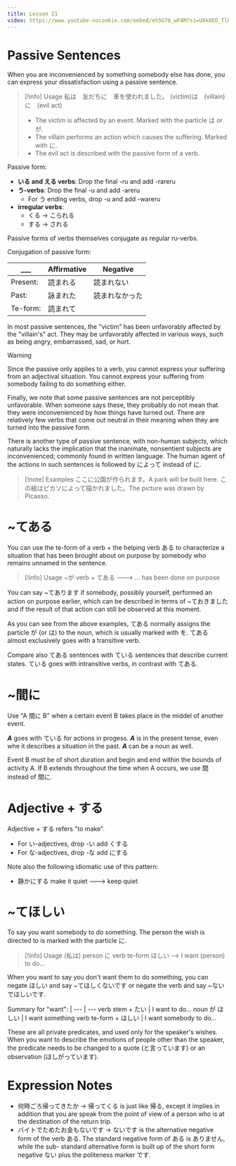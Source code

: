 ```yaml
---
title: Lesson 21
video: https://www.youtube-nocookie.com/embed/eh5G78_wFAM?si=U8k8ED_TlBZUk9Zs
---
```


# Passive Sentences

When you are inconvenienced by something somebody else has done, you can express your dissatisfaction using a passive sentence.

> [!info] Usage
> 私は　友だちに　車を使われました。
> (victim)は　(villain)に　(evil act)
>
> - The victim is affected by an event. Marked with the particle は or が.
> - The villain performs an action which causes the suffering. Marked with に.
> - The evil act is described with the passive form of a verb.

Passive form:

- **いる and える verbs**: Drop the final -ru and add -rareru
- **う-verbs**: Drop the final -u and add -areru
  - For う ending verbs, drop -u and add -wareru
- **irregular verbs**:
  - くる -> こられる
  - する -> される

Passive forms of verbs themselves conjugate as regular ru-verbs.

Conjugation of passive form:

| \_\_\_   | Affirmative | Negative       |
| -------- | ----------- | -------------- |
| Present: | 読まれる    | 読まれない     |
| Past:    | 詠まれた    | 読まれなかった |
| Te-form: | 読まれて    |

In most passive sentences, the "victim" has been unfavorably affected by the "villain's" act. They may be unfavorably affected in various ways, such as being angry, embarrassed, sad, or hurt.

> [!warning]
> Since the passive only applies to a verb, you cannot express your suffering from an adjectival situation. You cannot express your suffering from somebody failing to do something either.

Finally, we note that some passive sentences are not perceptibly unfavorable. When someone says these, they probably do not mean that they were inconvenienced by how things have turned out. There are relatively few verbs that come out neutral in their meaning when they are turned into the passive form.

There is another type of passive sentence, with non-human subjects, which naturally lacks the implication that the inanimate, nonsentient subjects are inconvenienced; commonly found in written language. The human agent of the actions in such sentences is followed by によって instead of に.

> [!note] Examples
> ここに公園が作られます。A park will be built here.
> この絵はピカソによって描かれました。The picture was drawn by Picasso.

# ~てある

You can use the te-form of a verb + the helping verb ある to characterize a situation that has been brought about on purpose by somebody who remains unnamed in the sentence.

> [!info] Usage
> ~が verb + てある ---> ... has been done on purpose

You can say ~てあります if somebody, possibly yourself, performed an action on purpose earlier, which can be described in terms of ~ておきました and if the result of that action can still be observed at this moment.

As you can see from the above examples, てある normally assigns the particle が (or は) to the noun, which is usually marked with を. てある almost exclusively goes with a transitive verb.

Compare also てある sentences with ている sentences that describe current states. ている goes with intransitive verbs, in contrast with てある.

# ~間に

Use "A 間に B" when a certain event B takes place in the middel of another event.

**_A_** goes with ている for actions in progess. **_A_** is in the present tense, even whe it describes a situation in the past. **_A_** can be a noun as well.

Event B must be of short duration and begin and end within the bounds of activity A. If B extends throughout the time when A occurs, we use 間 instead of 間に.

# Adjective + する

Adjective + する refers "to make".

- For い-adjectives, drop -い add くする
- For な-adjectives, drop -な add にする

Note also the following idiomatic use of this pattern:

- 静かにする make it quiet ---> keep quiet

# ~てほしい

To say you want somebody to do something. The person the wish is directed to is marked with the particle に.

> [!info] Usage
> (私は) person に verb te-form ほしい --> I want (person) to do...

When you want to say you don't want them to do something, you can negate ほしい and say ~てほしくないです or negate the verb and say ~ないでほしいです.

Summary for "want":
|
--- | ---
verb stem + たい | I want to do...
noun が ほしい | I want something
verb te-form + ほしい | I want somebody to do...

These are all private predicates, and used only for the speaker's wishes. When you want to describe the emotions of people other than the speaker, the predicate needs to be changed to a quote (と言っています) or an observation (ほしがっています).

# Expression Notes

- 何時ごろ帰ってきたか -> 帰ってくる is just like 帰る, except it implies in addition that you are speak from the point of view of a person who is at the destination of the return trip.
- バイトでためたお金もないです -> ないです is the alternative negative form of the verb ある. The standard negative form of ある is ありません, while the sub- standard alternative form is built up of the short form negative ない plus the politeness marker です.
